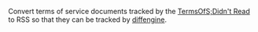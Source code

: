 Convert terms of service documents tracked by the [TermsOfS;Didn't
Read](https://tosdr.org) to RSS so that they can be tracked by
[diffengine](https://github.com/docnow/diffengine).
